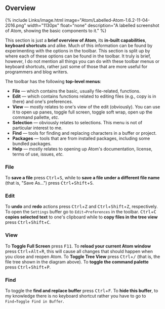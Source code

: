 ## Overview
{% include Links/image.html image="Atom/Labelled-Atom-1.6.2-11-04-2016.png" width="1130px" float="none" description="A labelled screenshot of Atom, showing the basic components to it." %}

This section is just a **brief overview of Atom**, its **in-built capabilities**, **keyboard shortcuts** and alike. Much of this information can be found by experimenting with the options in the toolbar. This section is split up by where each of these options can be found in the toolbar. It truly is brief, however, I do not mention all things you can do with these toolbar menus or keyboard shortcuts, rather just some of those that are more useful for programmers and blog writers.

The toolbar has the following **top-level menus**:

* **File** &mdash; which contains the basic, usually file-related, functions.
* **Edit** &mdash; which contains functions related to editing files (e.g., copy is in there) and one's preferences.
* **View** &mdash; mostly relates to one's view of the edit (obviously). You can use it to open up panes, toggle full screen, toggle soft wrap, open up the command pallette, *etc.*
* **Selection** &mdash; obviously relates to selections. This menu is not of particular interest to me.
* **Find** &mdash; tools for finding and replacing characters in a buffer or project.
* **Packages** &mdash; tools that are from installed packages, including some bundled packages.
* **Help** &mdash; mostly relates to opening up Atom's documentation, license, terms of use, issues, *etc.*

### File
To **save a file** press <kbd>Ctrl</kbd>+<kbd>S</kbd>, while to **save a file under a different file name** (that is, "Save As...") press <kbd>Ctrl</kbd>+<kbd>Shift</kbd>+<kbd>S</kbd>.

### Edit
To **undo** and **redo** actions press <kbd>Ctrl</kbd>+<kbd>Z</kbd> and <kbd>Ctrl</kbd>+<kbd>Shift</kbd>+<kbd>Z</kbd>, respectively. To open the `Settings` buffer go to <code>Edit&rarr;Preferences</code> in the toolbar. <kbd>Ctrl</kbd>+<kbd>C</kbd> **copies selected text** to one's clipboard while to **copy files in the tree view** press <kbd>Ctrl</kbd>+<kbd>Shift</kbd>+<kbd>C</kbd>.

### View
To **Toggle Full Screen** press <kbd>F11</kbd>. To **reload your current Atom window** press <kbd>Ctrl</kbd>+<kbd>Alt</kbd>+<kbd>R</kbd>, this will cause all changes that should happen when you close and reopen Atom. To **Toggle Tree View** press <kbd>Ctrl</kbd>+<kbd>/</kbd> (that is, the file tree shown in the diagram above). To **toggle the command palette** press <kbd>Ctrl</kbd>+<kbd>Shift</kbd>+<kbd>P</kbd>. 

### Find
To toggle the **find and replace buffer** press <kbd>Ctrl</kbd>+<kbd>F</kbd>. To **hide this buffer**, to my knowledge there is no keyboard shortcut rather you have to go to <code>Find&rarr;Toggle Find in Buffer</code>.
